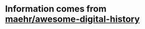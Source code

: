 # Information comes from [maehr/awesome-digital-history](https://github.com/maehr/awesome-digital-history)

